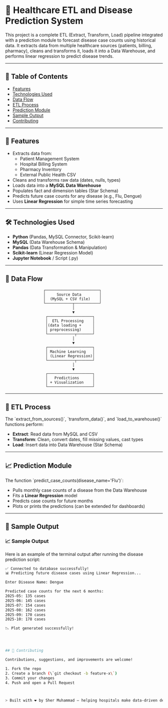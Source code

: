 # 🏥 Healthcare ETL and Disease Prediction System

This project is a complete ETL (Extract, Transform, Load) pipeline integrated with a prediction module to forecast disease case counts using historical data. It extracts data from multiple healthcare sources (patients, billing, pharmacy), cleans and transforms it, loads it into a Data Warehouse, and performs linear regression to predict disease trends.

---

## 📌 Table of Contents

- [Features](#features)
- [Technologies Used](#technologies-used)
- [Data Flow](#data-flow)
- [ETL Process](#etl-process)
- [Prediction Module](#prediction-module)
- [Sample Output](#sample-output)
- [Contributing](#contributing)


---

## 🚀 Features

- Extracts data from:
  - Patient Management System
  - Hospital Billing System
  - Pharmacy Inventory
  - External Public Health CSV
- Cleans and transforms raw data (dates, nulls, types)
- Loads data into a **MySQL Data Warehouse**
- Populates fact and dimension tables (Star Schema)
- Predicts future case counts for any disease (e.g., Flu, Dengue)
- Uses **Linear Regression** for simple time series forecasting

---

## 🛠️ Technologies Used

- **Python** (Pandas, MySQL Connector, Scikit-learn)
- **MySQL** (Data Warehouse Schema)
- **Pandas** (Data Transformation & Manipulation)
- **Scikit-learn** (Linear Regression Model)
- **Jupyter Notebook** / Script (.py)

---

## 🔁 Data Flow
                     ┌────────────────────────┐
                     │     Source Data        │
                     │  (MySQL + CSV file)    │
                     └────────────┬───────────┘
                                  │
                                  ▼
                      ┌────────────────────┐
                      │  ETL Processing    │
                      │(data loading +     │
                      │ preprocessing)     │
                      └────────────┬───────┘
                                  │
                                  ▼
                      ┌────────────────────┐
                      │ Machine Learning   │
                      │ (Linear Regression)│
                      └────────────┬───────┘
                                  │
                                  ▼
                      ┌────────────────────┐
                      │   Predictions      │
                      │ + Visualization    │
                      └────────────────────┘

---

## 🧪 ETL Process

The \`extract_from_sources()\`, \`transform_data()\`, and \`load_to_warehouse()\` functions perform:

- **Extract**: Read data from MySQL and CSV
- **Transform**: Clean, convert dates, fill missing values, cast types
- **Load**: Insert data into Data Warehouse (Star Schema)

---

## 📈 Prediction Module

The function \`predict_case_counts(disease_name='Flu')\`:

- Pulls monthly case counts of a disease from the Data Warehouse
- Fits a **Linear Regression** model
- Predicts case counts for future months
- Plots or prints the predictions (can be extended for dashboards)

---

## 🧾 Sample Output
### 📈 Sample Output

Here is an example of the terminal output after running the disease prediction script:

```bash
✅ Connected to database successfully!
📊 Predicting future disease cases using Linear Regression...

Enter Disease Name: Dengue

Predicted case counts for the next 6 months:
2025-05: 135 cases
2025-06: 145 cases
2025-07: 154 cases
2025-08: 162 cases
2025-09: 170 cases
2025-10: 178 cases

📉 Plot generated successfully!




## 🤝 Contributing

Contributions, suggestions, and improvements are welcome!

1. Fork the repo
2. Create a branch (\`git checkout -b feature-x\`)
3. Commit your changes
4. Push and open a Pull Request



> Built with ❤️ by Sher Muhammad — helping hospitals make data-driven decisions.
